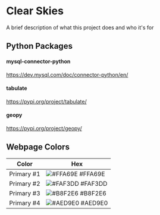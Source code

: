 # Clear Skies

A brief description of what this project does and who it's for


## Python Packages

#### mysql-connector-python

https://dev.mysql.com/doc/connector-python/en/

#### tabulate

https://pypi.org/project/tabulate/

#### geopy
https://pypi.org/project/geopy/
## Webpage Colors

| Color             | Hex                                                                |
| ----------------- | ------------------------------------------------------------------ |
| Primary #1 | ![#FFA69E](https://via.placeholder.com/10/FFA69E?text=+) #FFA69E |
| Primary #2 | ![#FAF3DD](https://via.placeholder.com/10/FAF3DD?text=+) #FAF3DD |
| Primary #3 | ![#B8F2E6](https://via.placeholder.com/10/B8F2E6?text=+) #B8F2E6 |
| Primary #4 | ![#AED9E0](https://via.placeholder.com/10/AED9E0?text=+) #AED9E0 |

